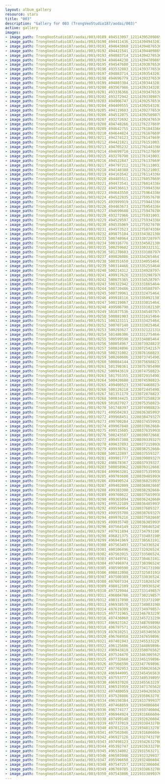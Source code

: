 ```yaml
---
layout: album_gallery
resource: stars
title: "003"
description: "Gallery for 003 (TrongVeoStudio187/aodai/003)"
active: gallery
images:
- image_path: TrongVeoStudio187/aodai/003/0189_494513097_1211439520986986_4059731970705550723_n.jpg
- image_path: TrongVeoStudio187/aodai/003/0190_494411436_1211439494320322_7914323594823044139_n.jpg
- image_path: TrongVeoStudio187/aodai/003/0191_494643868_1211439487653656_1924340945813792196_n.jpg
- image_path: TrongVeoStudio187/aodai/003/0192_494421541_1211439440986994_1003128820418855175_n.jpg
- image_path: TrongVeoStudio187/aodai/003/0193_494083714_1211439427653662_1741624082401957703_n.jpg
- image_path: TrongVeoStudio187/aodai/003/0194_494644238_1211439470986991_2284471291314754730_n.jpg
- image_path: TrongVeoStudio187/aodai/003/0195_494547600_1211439387653666_8947017091234174685_n.jpg
- image_path: TrongVeoStudio187/aodai/003/0196_493532883_1211439377653667_7864972792803668639_n.jpg
- image_path: TrongVeoStudio187/aodai/003/0197_494083714_1211439354320336_8949522634945251986_n.jpg
- image_path: TrongVeoStudio187/aodai/003/0198_494696779_1211439337653671_4851461099005717686_n.jpg
- image_path: TrongVeoStudio187/aodai/003/0199_494803304_1211439344320337_3452062662944412205_n.jpg
- image_path: TrongVeoStudio187/aodai/003/0200_493567986_1211439334320338_9003481501718338498_n.jpg
- image_path: TrongVeoStudio187/aodai/003/0201_493336366_1211439347653670_3186583200603281034_n.jpg
- image_path: TrongVeoStudio187/aodai/003/0202_493272942_1211439330987005_5518128069134705553_n.jpg
- image_path: TrongVeoStudio187/aodai/003/0203_494906747_1211439257653679_617217038502624724_n.jpg
- image_path: TrongVeoStudio187/aodai/003/0204_494409555_1211439254320346_939016506975537229_n.jpg
- image_path: TrongVeoStudio187/aodai/003/0205_494119603_1211439277653677_4995469671858254440_n.jpg
- image_path: TrongVeoStudio187/aodai/003/0206_494512075_1211439250987013_3056696859307553258_n.jpg
- image_path: TrongVeoStudio187/aodai/003/0207_493272692_1211439247653680_5792161119754367855_n.jpg
- image_path: TrongVeoStudio187/aodai/003/0208_494748266_1211276227669982_2997204749903017888_n.jpg
- image_path: TrongVeoStudio187/aodai/003/0209_494642755_1211276184336653_9207726315635214343_n.jpg
- image_path: TrongVeoStudio187/aodai/003/0210_494644824_1211276167669988_6535440747585641844_n.jpg
- image_path: TrongVeoStudio187/aodai/003/0211_494274123_1211276147669990_6273645736103029090_n.jpg
- image_path: TrongVeoStudio187/aodai/003/0212_494421821_1211276151003323_5766230367766406284_n.jpg
- image_path: TrongVeoStudio187/aodai/003/0213_494705232_1211276144336657_1571287655474798333_n.jpg
- image_path: TrongVeoStudio187/aodai/003/0214_494699718_1211276127669992_2747435870367232183_n.jpg
- image_path: TrongVeoStudio187/aodai/003/0215_493276790_1211276141003324_7693235133728030879_n.jpg
- image_path: TrongVeoStudio187/aodai/003/0216_494522847_1211276137669991_6904561385718401627_n.jpg
- image_path: TrongVeoStudio187/aodai/003/0217_494797212_1211276111003327_7444464864678445673_n.jpg
- image_path: TrongVeoStudio187/aodai/003/0218_494140388_1211276121003326_1075522948394985027_n.jpg
- image_path: TrongVeoStudio187/aodai/003/0219_494163542_1211276114336660_4347887447722473861_n.jpg
- image_path: TrongVeoStudio187/aodai/003/0220_494485511_1211276057669999_1515449214125961872_n.jpg
- image_path: TrongVeoStudio187/aodai/003/0221_494473541_1211276014336670_8653862020764401137_n.jpg
- image_path: TrongVeoStudio187/aodai/003/0222_494536613_1211275994336672_2680672085351168273_n.jpg
- image_path: TrongVeoStudio187/aodai/003/0223_494643550_1211275964336675_9066862231679372799_n.jpg
- image_path: TrongVeoStudio187/aodai/003/0224_494522835_1211275957670009_343990672675607048_n.jpg
- image_path: TrongVeoStudio187/aodai/003/0225_493999919_1211275944336677_8448714683109195398_n.jpg
- image_path: TrongVeoStudio187/aodai/003/0226_494463673_1211275954336676_7708580205275712236_n.jpg
- image_path: TrongVeoStudio187/aodai/003/0227_494699688_1211275947670010_1898458723588481408_n.jpg
- image_path: TrongVeoStudio187/aodai/003/0228_493272966_1211275931003345_2779183947977602397_n.jpg
- image_path: TrongVeoStudio187/aodai/003/0229_494529597_1211275934336678_8902258988230947838_n.jpg
- image_path: TrongVeoStudio187/aodai/003/0230_494535069_1211275927670012_2429569508293733686_n.jpg
- image_path: TrongVeoStudio187/aodai/003/0231_494573523_1211275874336684_2256762014961426096_n.jpg
- image_path: TrongVeoStudio187/aodai/003/0232_499875184_1233334382130833_2105864170248154007_n.jpg
- image_path: TrongVeoStudio187/aodai/003/0233_500740964_1233330728797865_4472536619262017538_n.jpg
- image_path: TrongVeoStudio187/aodai/003/0234_500316776_1233334582130813_185615029049703467_n.jpg
- image_path: TrongVeoStudio187/aodai/003/0235_500259602_1233330332131238_7212513183471845525_n.jpg
- image_path: TrongVeoStudio187/aodai/003/0236_501270603_1233333108797627_1276218005943537430_n.jpg
- image_path: TrongVeoStudio187/aodai/003/0237_499826086_1233334265464178_2026975444000232055_n.jpg
- image_path: TrongVeoStudio187/aodai/003/0238_500351650_1233334055464199_2784947129965995973_n.jpg
- image_path: TrongVeoStudio187/aodai/003/0239_500314466_1233335255464079_5297061263749662461_n.jpg
- image_path: TrongVeoStudio187/aodai/003/0240_500214312_1233334928797445_7476695246577920893_n.jpg
- image_path: TrongVeoStudio187/aodai/003/0241_499917626_1233333298797608_737243076289384045_n.jpg
- image_path: TrongVeoStudio187/aodai/003/0242_500075365_1233334528797485_5345865262154171080_n.jpg
- image_path: TrongVeoStudio187/aodai/003/0243_500322942_1233331665464438_762977069222718225_n.jpg
- image_path: TrongVeoStudio187/aodai/003/0244_500720486_1233334588797479_585167880330104189_n.jpg
- image_path: TrongVeoStudio187/aodai/003/0245_500739961_1233332475464357_3580807071588823633_n.jpg
- image_path: TrongVeoStudio187/aodai/003/0246_499918116_1233335092130762_2010723046435200627_n.jpg
- image_path: TrongVeoStudio187/aodai/003/0247_500119867_1233333015464303_5776020841051209043_n.jpg
- image_path: TrongVeoStudio187/aodai/003/0248_499506790_1233333102130961_7850050277829275417_n.jpg
- image_path: TrongVeoStudio187/aodai/003/0249_501077536_1233334548797483_2408649179089030440_n.jpg
- image_path: TrongVeoStudio187/aodai/003/0250_500881903_1233331615464443_6734168712691233561_n.jpg
- image_path: TrongVeoStudio187/aodai/003/0251_500323111_1233333425464262_3672963827004178020_n.jpg
- image_path: TrongVeoStudio187/aodai/003/0252_500707140_1233333025464302_7808430569189808033_n.jpg
- image_path: TrongVeoStudio187/aodai/003/0253_500293627_1233332122131059_8928542114149843688_n.jpg
- image_path: TrongVeoStudio187/aodai/003/0254_501486306_1233331275464477_5195673316835644434_n.jpg
- image_path: TrongVeoStudio187/aodai/003/0255_500599590_1233334885464116_249784449905935269_n.jpg
- image_path: TrongVeoStudio187/aodai/003/0256_500054967_1233073928823545_5472670545872766594_n.jpg
- image_path: TrongVeoStudio187/aodai/003/0257_500024096_1233072542157017_407347074151685451_n.jpg
- image_path: TrongVeoStudio187/aodai/003/0258_500231002_1233076168823321_402955534125014711_n.jpg
- image_path: TrongVeoStudio187/aodai/003/0259_500260606_1233073745490230_623153817402045559_n.jpg
- image_path: TrongVeoStudio187/aodai/003/0260_500084144_1233075698823368_940176673669465652_n.jpg
- image_path: TrongVeoStudio187/aodai/003/0261_501390361_1233075785490026_5420386276839634828_n.jpg
- image_path: TrongVeoStudio187/aodai/003/0262_500943619_1233074758823462_2039470933227814552_n.jpg
- image_path: TrongVeoStudio187/aodai/003/0263_501755355_1233072915490313_7396300352260216796_n.jpg
- image_path: TrongVeoStudio187/aodai/003/0264_500420688_1233074598823478_3959306340295801056_n.jpg
- image_path: TrongVeoStudio187/aodai/003/0265_499400523_1233074468823491_5159622516533620871_n.jpg
- image_path: TrongVeoStudio187/aodai/003/0266_500129218_1233072445490360_477882964972567753_n.jpg
- image_path: TrongVeoStudio187/aodai/003/0267_501351179_1233072078823730_1415574577987435832_n.jpg
- image_path: TrongVeoStudio187/aodai/003/0268_500034425_1233073258823612_2151840238404423354_n.jpg
- image_path: TrongVeoStudio187/aodai/003/0269_501027027_1233075358823402_1761072877827186355_n.jpg
- image_path: TrongVeoStudio187/aodai/003/0270_501748397_1233074908823447_6044740775421088853_n.jpg
- image_path: TrongVeoStudio187/aodai/003/0271_499504283_1228036305993974_4626873819247580495_n.jpg
- image_path: TrongVeoStudio187/aodai/003/0272_499968451_1228038479327090_3990592683918099203_n.jpg
- image_path: TrongVeoStudio187/aodai/003/0273_499700284_1228037455993859_7827805161995795343_n.jpg
- image_path: TrongVeoStudio187/aodai/003/0274_499967840_1228037862660485_6198613558315539213_n.jpg
- image_path: TrongVeoStudio187/aodai/003/0275_499515605_1228037635993841_8952738689616694163_n.jpg
- image_path: TrongVeoStudio187/aodai/003/0276_500243587_1228039072660364_864171261674911503_n.jpg
- image_path: TrongVeoStudio187/aodai/003/0277_499457308_1228039339327004_193490242904367943_n.jpg
- image_path: TrongVeoStudio187/aodai/003/0278_499637893_1228037215993883_2826138386485826731_n.jpg
- image_path: TrongVeoStudio187/aodai/003/0279_499930761_1228038252660446_280475542783413215_n.jpg
- image_path: TrongVeoStudio187/aodai/003/0280_500122897_1228037559327182_5534496596976289596_n.jpg
- image_path: TrongVeoStudio187/aodai/003/0281_499901777_1228039089327029_4507829319660393169_n.jpg
- image_path: TrongVeoStudio187/aodai/003/0282_498678367_1228037939327144_1103942039637174491_n.jpg
- image_path: TrongVeoStudio187/aodai/003/0283_500058962_1228039312660340_563538331287871446_n.jpg
- image_path: TrongVeoStudio187/aodai/003/0284_499963201_1228037535993851_39606027345300280_n.jpg
- image_path: TrongVeoStudio187/aodai/003/0285_499703600_1228039485993656_4367142545941633744_n.jpg
- image_path: TrongVeoStudio187/aodai/003/0286_499490524_1228036825993922_914602588031276806_n.jpg
- image_path: TrongVeoStudio187/aodai/003/0287_499402809_1228036882660583_7663017677683142449_n.jpg
- image_path: TrongVeoStudio187/aodai/003/0288_499383308_1228038292660442_3905337516230352522_n.jpg
- image_path: TrongVeoStudio187/aodai/003/0289_499760622_1228037565993848_1227459401501891929_n.jpg
- image_path: TrongVeoStudio187/aodai/003/0290_499365094_1228036242660647_8612031057149555139_n.jpg
- image_path: TrongVeoStudio187/aodai/003/0291_499522109_1228036485993956_3924159543201866478_n.jpg
- image_path: TrongVeoStudio187/aodai/003/0292_499594954_1228037609327177_5441926667725701870_n.jpg
- image_path: TrongVeoStudio187/aodai/003/0293_499555708_1228038769327061_6691843846322338079_n.jpg
- image_path: TrongVeoStudio187/aodai/003/0294_499976216_1228037502660521_3206201241147409748_n.jpg
- image_path: TrongVeoStudio187/aodai/003/0295_499935748_1228036385993966_6091240432216392150_n.jpg
- image_path: TrongVeoStudio187/aodai/003/0296_497564149_1222730646524540_9141723202278529154_n.jpg
- image_path: TrongVeoStudio187/aodai/003/0297_497911894_1222734793190792_4575025365410473441_n.jpg
- image_path: TrongVeoStudio187/aodai/003/0298_496821375_1222733403190931_1841572538593977686_n.jpg
- image_path: TrongVeoStudio187/aodai/003/0299_496941969_1222730563191215_3724042851518456107_n.jpg
- image_path: TrongVeoStudio187/aodai/003/0300_497563493_1222734336524171_2619931599656463232_n.jpg
- image_path: TrongVeoStudio187/aodai/003/0301_498106496_1222732926524312_9101386728516378491_n.jpg
- image_path: TrongVeoStudio187/aodai/003/0302_497563915_1222733506524254_4028600299875115870_n.jpg
- image_path: TrongVeoStudio187/aodai/003/0303_497449741_1222730463191225_4798072066596339365_n.jpg
- image_path: TrongVeoStudio187/aodai/003/0304_497496974_1222730396524565_3145880544941296996_n.jpg
- image_path: TrongVeoStudio187/aodai/003/0305_498590590_1222734173190854_1426939441689890650_n.jpg
- image_path: TrongVeoStudio187/aodai/003/0306_498012098_1222732503191021_4413582959202793668_n.jpg
- image_path: TrongVeoStudio187/aodai/003/0307_497500389_1222733036524301_1946139565662902286_n.jpg
- image_path: TrongVeoStudio187/aodai/003/0308_497607334_1222731026524502_7332159621269079933_n.jpg
- image_path: TrongVeoStudio187/aodai/003/0309_498012109_1222730936524511_5484820155041150864_n.jpg
- image_path: TrongVeoStudio187/aodai/003/0310_497329944_1222733149857623_7704191818845593925_n.jpg
- image_path: TrongVeoStudio187/aodai/003/0311_496804786_1222730219857916_6758087949934358659_n.jpg
- image_path: TrongVeoStudio187/aodai/003/0312_498317890_1222733373190934_876409014570450114_n.jpg
- image_path: TrongVeoStudio187/aodai/003/0313_496938570_1222734003190871_784730417450064812_n.jpg
- image_path: TrongVeoStudio187/aodai/003/0314_497619309_1222734979857440_160410663557494694_n.jpg
- image_path: TrongVeoStudio187/aodai/003/0315_497731965_1222346783229593_7024043817713331357_n.jpg
- image_path: TrongVeoStudio187/aodai/003/0316_497436060_1222345723229699_243365830624636003_n.jpg
- image_path: TrongVeoStudio187/aodai/003/0317_496923162_1222348769896061_8929330364744445342_n.jpg
- image_path: TrongVeoStudio187/aodai/003/0318_496797571_1222349526562652_1056542863244980724_n.jpg
- image_path: TrongVeoStudio187/aodai/003/0319_497610251_1222345346563070_2675119846172737945_n.jpg
- image_path: TrongVeoStudio187/aodai/003/0320_496768958_1222347659896172_7156700836873984802_n.jpg
- image_path: TrongVeoStudio187/aodai/003/0321_497401943_1222345533229718_8008467584313421110_n.jpg
- image_path: TrongVeoStudio187/aodai/003/0322_496125606_1222344869896451_393708252390020095_n.jpg
- image_path: TrongVeoStudio187/aodai/003/0323_496943810_1222350076562597_5601263075379894151_n.jpg
- image_path: TrongVeoStudio187/aodai/003/0324_497524470_1222346306562974_6825678729560357646_n.jpg
- image_path: TrongVeoStudio187/aodai/003/0325_497732668_1222345159896422_1804764319882409623_n.jpg
- image_path: TrongVeoStudio187/aodai/003/0326_497566590_1222347769896161_3865714255697141285_n.jpg
- image_path: TrongVeoStudio187/aodai/003/0327_497702953_1222350026562602_3577829039246714765_n.jpg
- image_path: TrongVeoStudio187/aodai/003/0328_496944995_1222345456563059_7156523814019800504_n.jpg
- image_path: TrongVeoStudio187/aodai/003/0329_497553777_1222349539895984_69974416287709389_n.jpg
- image_path: TrongVeoStudio187/aodai/003/0330_496937020_1222345563229715_2612749504921868409_n.jpg
- image_path: TrongVeoStudio187/aodai/003/0331_496515959_1222347176562887_3502748972072077311_n.jpg
- image_path: TrongVeoStudio187/aodai/003/0332_497480059_1222349426562662_5334072643225496442_n.jpg
- image_path: TrongVeoStudio187/aodai/003/0333_497528806_1221935063270765_4280114050269495992_n.jpg
- image_path: TrongVeoStudio187/aodai/003/0334_496150384_1221933799937558_4789130649228815152_n.jpg
- image_path: TrongVeoStudio187/aodai/003/0335_497468859_1221934086604196_5448858193616720327_n.jpg
- image_path: TrongVeoStudio187/aodai/003/0336_496774177_1221933746604230_3751831983312152952_n.jpg
- image_path: TrongVeoStudio187/aodai/003/0337_496944924_1221931666604438_2983503812939076505_n.jpg
- image_path: TrongVeoStudio187/aodai/003/0338_497499148_1221932626604342_3410588490474601908_n.jpg
- image_path: TrongVeoStudio187/aodai/003/0339_497737019_1221933843270887_8862258736372003111_n.jpg
- image_path: TrongVeoStudio187/aodai/003/0340_497012216_1221934813270790_8502537593986029727_n.jpg
- image_path: TrongVeoStudio187/aodai/003/0341_497502046_1221931606604444_368297915760134613_n.jpg
- image_path: TrongVeoStudio187/aodai/003/0342_496927126_1221932743270997_8674795616046106624_n.jpg
- image_path: TrongVeoStudio187/aodai/003/0343_497498123_1221934263270845_1891253455559761906_n.jpg
- image_path: TrongVeoStudio187/aodai/003/0344_495392747_1221933633270908_7677165356407622919_n.jpg
- image_path: TrongVeoStudio187/aodai/003/0345_496534002_1221931563271115_3083197243910369627_n.jpg
- image_path: TrongVeoStudio187/aodai/003/0346_496503946_1221932329937705_6504043231469191440_n.jpg
- image_path: TrongVeoStudio187/aodai/003/0347_495596650_1221932486604356_3358615658916372372_n.jpg
- image_path: TrongVeoStudio187/aodai/003/0348_497547257_1221932306604374_8277811899562280338_n.jpg
- image_path: TrongVeoStudio187/aodai/003/0349_496769785_1221933863270885_2690993227897004955_n.jpg
- image_path: TrongVeoStudio187/aodai/003/0350_497543806_1221933309937607_2386105112373088216_n.jpg
---
```

